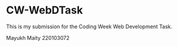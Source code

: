 # CW-WebDTask
This is my submission for the Coding Week Web Development Task.

Mayukh Maity 220103072
